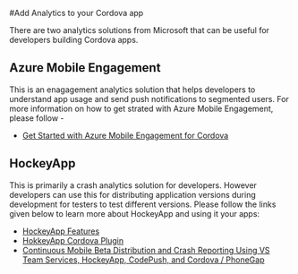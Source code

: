 #Add Analytics to your Cordova app

There are two analytics solutions from Microsoft that can be useful for developers building Cordova apps. 

## Azure Mobile Engagement
This is an enagagement analytics solution that helps developers to understand app usage and send push notifications to segmented users. For more information on how to get strated with Azure Mobile Engagement, please follow - 
* [Get Started with Azure Mobile Engagement for Cordova](https://azure.microsoft.com/en-us/documentation/articles/mobile-engagement-cordova-get-started/)

## HockeyApp 
This is primarily a crash analytics solution for developers. However developers can use this for distributing application versions during development for testers to test different versions. Please follow the links given below to learn more about HockeyApp and using it your apps: 

* [HockeyApp Features](http://hockeyapp.net/features/)
* [HokkeyApp Cordova Plugin](https://github.com/peutetre/cordova-plugin-hockeyapp)
* [Continuous Mobile Beta Distribution and Crash Reporting Using VS Team Services, HockeyApp, CodePush, and Cordova / PhoneGap](https://blogs.msdn.microsoft.com/visualstudioalm/2016/01/28/continuous-mobile-beta-distribution-and-crash-reporting-using-vs-team-services-hockeyapp-codepush-and-cordova-phonegap/)

